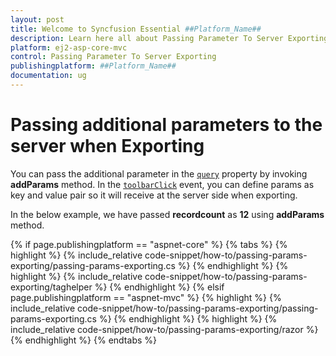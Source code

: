 ```yaml
---
layout: post
title: Welcome to Syncfusion Essential ##Platform_Name##
description: Learn here all about Passing Parameter To Server Exporting of Syncfusion Essential ##Platform_Name## widgets based on HTML5 and jQuery.
platform: ej2-asp-core-mvc
control: Passing Parameter To Server Exporting
publishingplatform: ##Platform_Name##
documentation: ug
---
```



# Passing additional parameters to the server when Exporting

You can pass the additional parameter in the [`query`](https://help.syncfusion.com/cr/aspnetcore-js2/Syncfusion.EJ2.Grids.Grid.html#Syncfusion_EJ2_Grids_Grid_Query) property by invoking **addParams** method. In the [`toolbarClick`](https://help.syncfusion.com/cr/aspnetcore-js2/Syncfusion.EJ2.Grids.Grid.html#Syncfusion_EJ2_Grids_Grid_ToolbarClick) event, you can define params as key and value pair so it will receive at the server side when exporting.

In the below example, we have passed **recordcount** as **12** using **addParams** method.

{% if page.publishingplatform == "aspnet-core" %}
{% tabs %}
{% highlight %}
{% include_relative code-snippet/how-to/passing-params-exporting/passing-params-exporting.cs %}
{% endhighlight %}
{% highlight %}
{% include_relative code-snippet/how-to/passing-params-exporting/taghelper %}
{% endhighlight %}
{% elsif page.publishingplatform == "aspnet-mvc" %}
{% highlight %} {% include_relative code-snippet/how-to/passing-params-exporting/passing-params-exporting.cs %}
{% endhighlight %}
{% highlight %}
{% include_relative code-snippet/how-to/passing-params-exporting/razor %}
{% endhighlight %}
{% endtabs %}

